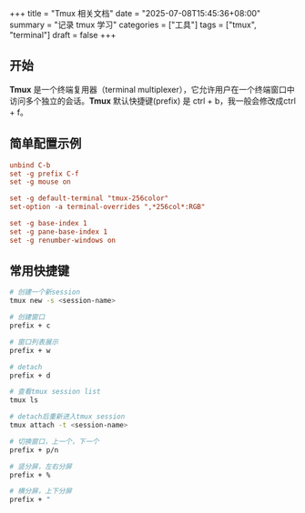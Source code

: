 +++
title = "Tmux 相关文档"
date = "2025-07-08T15:45:36+08:00"
summary = "记录 tmux 学习"
categories = ["工具"]
tags = ["tmux", "terminal"]
draft = false
+++

## 开始

**Tmux** 是一个终端复用器（terminal multiplexer），它允许用户在一个终端窗口中访问多个独立的会话。**Tmux** 默认快捷键(prefix) 是 ctrl + b，我一般会修改成ctrl + f。

## 简单配置示例

```conf
unbind C-b
set -g prefix C-f
set -g mouse on

set -g default-terminal "tmux-256color"
set-option -a terminal-overrides ",*256col*:RGB"

set -g base-index 1
set -g pane-base-index 1
set -g renumber-windows on
```

## 常用快捷键

```bash
# 创建一个新session
tmux new -s <session-name>

# 创建窗口
prefix + c

# 窗口列表展示
prefix + w

# detach
prefix + d

# 查看tmux session list
tmux ls

# detach后重新进入tmux session
tmux attach -t <session-name>

# 切换窗口，上一个，下一个
prefix + p/n

# 竖分屏，左右分屏
prefix + %

# 横分屏，上下分屏
prefix + "
```
